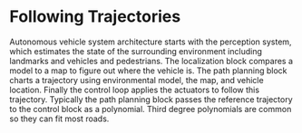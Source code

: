 # Following Trajectories

Autonomous vehicle system architecture starts with the perception system, which estimates the state of the surrounding environment including landmarks and vehicles and pedestrians. The localization block compares a model to a map to figure out where the vehicle is. The path planning block charts a trajectory using environmental model, the map, and vehicle location. Finally the control loop applies the actuators to follow this trajectory. Typically the path planning block passes the reference trajectory to the control block as a polynomial. Third degree polynomials are common so they can fit most roads.
